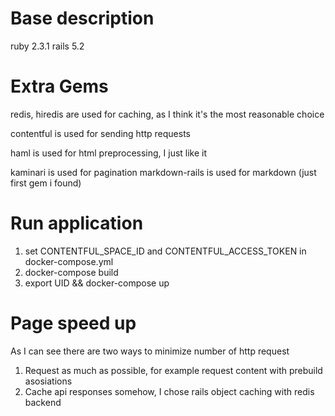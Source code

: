 # Base description

ruby 2.3.1
rails 5.2

# Extra Gems
redis, hiredis are used for caching, as I think it's the most reasonable choice

contentful is used for sending http requests

haml is used for html preprocessing, I just like it

kaminari is used for pagination
markdown-rails is used for markdown (just first gem i found)

# Run application

1. set CONTENTFUL_SPACE_ID and CONTENTFUL_ACCESS_TOKEN in docker-compose.yml
2. docker-compose build
3. export UID && docker-compose up

# Page speed up

As I can see there are two ways to minimize number of http request
1. Request as much as possible, for example request content with prebuild asosiations
2. Cache api responses somehow, I chose rails object caching with redis backend